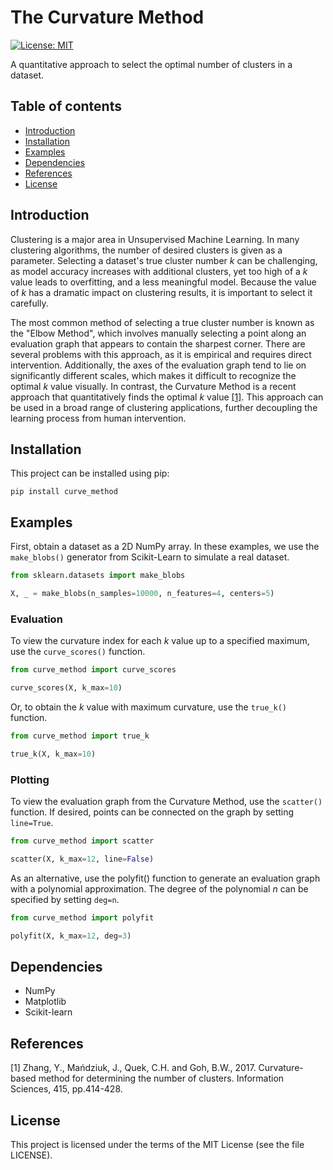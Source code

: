 # The Curvature Method
[![License: MIT](https://img.shields.io/badge/License-MIT-yellow.svg)](https://opensource.org/licenses/MIT)

A quantitative approach to select the optimal number of clusters in a dataset.

## Table of contents
* [Introduction](#introduction)
* [Installation](#installation)
* [Examples](#examples)
* [Dependencies](#dependencies)
* [References](#references)
* [License](#license)

## Introduction

Clustering is a major area in Unsupervised Machine Learning. In many
clustering algorithms, the number of desired clusters is given as a
parameter. Selecting a dataset's true cluster number _k_ can be 
challenging, as model accuracy increases with additional clusters, yet 
too high of a _k_ value leads to overfitting, and a less meaningful model. 
Because the value of _k_ has a dramatic impact on clustering results, 
it is important to select it carefully.

The most common method of selecting a true cluster number is known as
the "Elbow Method", which involves manually selecting a point along an
evaluation graph that appears to contain the sharpest corner. There are
several problems with this approach, as it is empirical and requires direct
intervention. Additionally, the axes of the evaluation graph tend to lie on 
significantly different scales, which makes it difficult to recognize the 
optimal _k_ value visually. In contrast, the Curvature Method is a recent 
approach that quantitatively finds the optimal _k_ value [[1]](#1). This 
approach can be used in a broad range of clustering applications, further 
decoupling the learning process from human intervention.

## Installation
This project can be installed using pip:
```
pip install curve_method
```

## Examples
First, obtain a dataset as a 2D NumPy array. In these examples, we use the 
`make_blobs()` generator from Scikit-Learn to simulate a real dataset.
```python
from sklearn.datasets import make_blobs

X, _ = make_blobs(n_samples=10000, n_features=4, centers=5)
```

### Evaluation
To view the curvature index for each _k_ value up to a specified maximum, 
use the `curve_scores()` function.
```python
from curve_method import curve_scores

curve_scores(X, k_max=10)
```

Or, to obtain the _k_ value with maximum curvature, use the `true_k()` 
function.
```python
from curve_method import true_k

true_k(X, k_max=10)
```

### Plotting
To view the evaluation graph from the Curvature Method, use the 
`scatter()` function. If desired, points can be connected on the graph by 
setting `line=True`.
```python
from curve_method import scatter

scatter(X, k_max=12, line=False)
```

As an alternative, use the polyfit() function to generate an evaluation 
graph with a polynomial approximation. The degree of the polynomial _n_ 
can be specified by setting `deg=n`.
```python
from curve_method import polyfit

polyfit(X, k_max=12, deg=3)
```

## Dependencies
* NumPy
* Matplotlib
* Scikit-learn

## References
<a name="1"></a>
[1] Zhang, Y., Mańdziuk, J., Quek, C.H. and Goh, B.W., 2017.
Curvature-based method for determining the number of clusters.
Information Sciences, 415, pp.414-428.

## License
This project is licensed under the terms of the MIT License (see the file 
LICENSE).